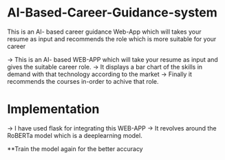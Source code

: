 # AI-Based-Career-Guidance-system
This is an AI- based career guidance Web-App which will takes your resume as input and recommends the role which is more suitable for your career

-> This is an AI- based WEB-APP which will take your resume as input and gives the suitable career role.
-> It displays a bar chart of the skills in demand with that technology according to the market 
-> Finally it recommends the courses in-order to achive that role.

# Implementation
-> I have used flask for integrating this WEB-APP
-> It revolves around the RoBERTa model which is a deeplearning model.


**Train the model again for the better accuracy 
